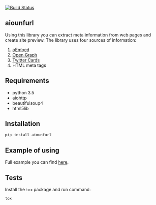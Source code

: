 [![Build Status](https://travis-ci.org/TigorC/aiounfurl.svg?branch=master)](https://travis-ci.org/TigorC/aiounfurl)

## aiounfurl
Using this library you can extract meta information from web pages and create site preview.
The library uses four sources of information:

1. [oEmbed](http://oembed.com)
2. [Open Graph](http://ogp.me)
3. [Twitter Cards](https://dev.twitter.com/cards/overview)
4. HTML meta tags

## Requirements
* python 3.5
* aiohttp
* beautifulsoup4
* html5lib

## Installation
```bash
pip install aiounfurl
```

## Example of using
Full example you can find [here](https://github.com/TigorC/aiounfurl/blob/master/example/srv.py).

## Tests
Install the `tox` package and run command:

```bash
tox
```